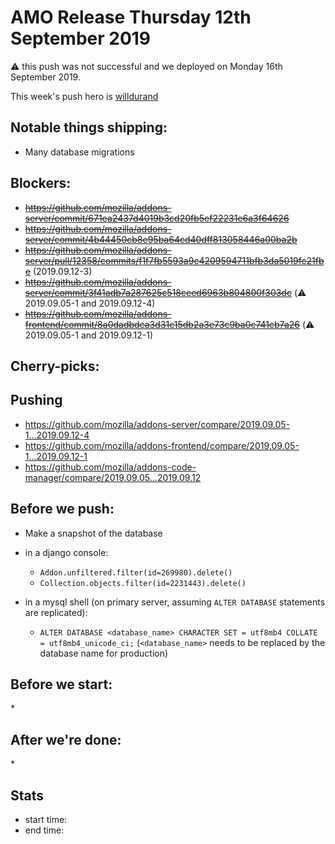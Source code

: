 # AMO Release Thursday 12th September 2019

:warning: this push was not successful and we deployed on Monday 16th September 2019.

This week's push hero is [willdurand](https://github.com/willdurand)

## Notable things shipping:

* Many database migrations

## Blockers:

* ~~https://github.com/mozilla/addons-server/commit/671ea2437d4019b3cd20fb5ef22231e6a3f64626~~
* ~~https://github.com/mozilla/addons-server/commit/4b44450cb8e95ba64cd40dff813058446a00ba2b~~
* ~~https://github.com/mozilla/addons-server/pull/12358/commits/f1f7fb5593a9c4209594711bfb3da5019fc21fbe~~ (2019.09.12-3)
* ~~https://github.com/mozilla/addons-server/commit/3f41adb7a287625c518ceed6963b804800f303dc~~ (:warning: 2019.09.05-1 and 2019.09.12-4)
* ~~https://github.com/mozilla/addons-frontend/commit/8a0dadbdca3d31c15db2a3e73c9ba0c741cb7a26~~ (:warning: 2019.09.05-1 and 2019.09.12-1)

## Cherry-picks:

## Pushing

- https://github.com/mozilla/addons-server/compare/2019.09.05-1...2019.09.12-4
- https://github.com/mozilla/addons-frontend/compare/2019.09.05-1...2019.09.12-1
- https://github.com/mozilla/addons-code-manager/compare/2019.09.05...2019.09.12

## Before we push:

- Make a snapshot of the database

- in a django console:
  - `Addon.unfiltered.filter(id=269980).delete()`
  - `Collection.objects.filter(id=2231443).delete()`
- in a mysql shell (on primary server, assuming `ALTER DATABASE` statements are replicated):
  - `ALTER DATABASE <database_name> CHARACTER SET = utf8mb4 COLLATE = utf8mb4_unicode_ci;` (`<database_name>` needs to be replaced by the database name for production)

## Before we start:

\*

## After we're done:

\*

## Stats

- start time:
- end time:
